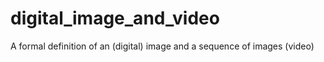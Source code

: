# digital_image_and_video
A formal definition of an (digital) image and a sequence of images (video)
